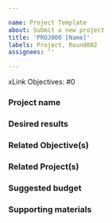 ```yaml
---

name: Project Template
about: Submit a new project
title: 'PROJ000 [Name]'
labels: Project, Round002
assignees: ''

---
```


xLink Objectives: #0

### Project name

<!-- A short, descriptive label identifying this project. -->

### Desired results

<!-- What outcomes, outputs, or deliverables should be the result of this project? Each should be achievable with a single Season, i.e. within 1-3 months. -->

### Related Objective(s)

<!-- Which of the DAOhaus Objectives is this project helping accomplish? Why is this project important? -->

### Related Project(s)

<!-- If any exist, include references to other projects that depend on this one, on which this one depends, or which are codependent -->

### Suggested budget

<!-- Optionally suggest a budget for this project. Budgets should include a total and monthly dollar value, and may suggest specific DAI and HAUS proportions. -->

### Supporting materials

<!-- Optional -->

